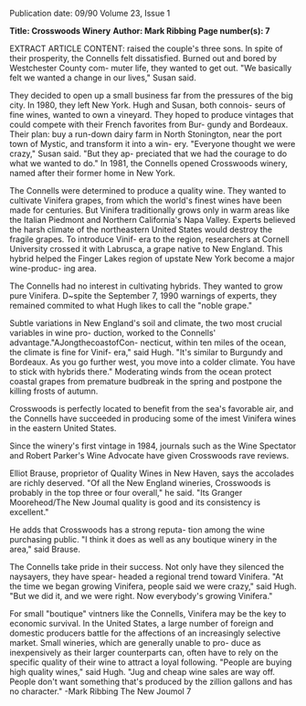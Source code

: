 Publication date: 09/90
Volume 23, Issue 1

**Title: Crosswoods Winery**
**Author: Mark Ribbing**
**Page number(s): 7**

EXTRACT ARTICLE CONTENT:
raised the couple's three sons. In 
spite of their prosperity, the Connells 
felt dissatisfied. Burned out and 
bored by Westchester County com-
muter life, they wanted to get out. 
"We basically felt we wanted a change 
in our lives," Susan said. 

They 
decided to open up a small business 
far from the pressures of the big 
city. In 1980, they left New York. 
Hugh and Susan, both connois-
seurs of fine wines, wanted to own a 
vineyard. They hoped to produce 
vintages that could compete with 
their French favorites from Bur-
gundy and Bordeaux. Their plan: 
buy a run-down dairy farm in North 
Stonington, near the port town of 
Mystic, and transform it into a win-
ery. "Everyone thought we were 
crazy," Susan said. "But they ap-
preciated that we had the courage 
to do what we wanted to do." In 
1981, 
the 
Connells 
opened 
Crosswoods winery, named after 
their former home in New York. 

The Connells were determined 
to produce a quality wine. They 
wanted to cultivate Vinifera grapes, 
from which the world's finest wines 
have been made for centuries. But 
Vinifera traditionally grows only 
in warm areas like the Italian 
Piedmont and Northern California's 
Napa Valley. Experts believed the 
harsh climate of the northeastern 
United States would destroy the 
fragile grapes. To introduce Vinif-
era to the region, researchers at 
Cornell University crossed it with 
Labrusca, a grape native to New 
England. This hybrid helped the 
Finger Lakes region of upstate New 
York become a major wine-produc-
ing area. 

The Connells had no interest in 
cultivating hybrids. They wanted 
to grow pure Vinifera. D~spite the
September 7, 1990 
warnings of experts, they remained 
commited to what Hugh likes to call 
the "noble grape." 

Subtle variations in New 
England's soil and climate, the two 
most crucial variables in wine pro-
duction, worked to the Connells' 
advantage."AJongthecoastofCon-
necticut, within ten miles of the 
ocean, the climate is fine for Vinif-
era," said Hugh. "It's similar to 
Burgundy and Bordeaux. As you go 
further west, you move into a colder 
climate. You have to stick with 
hybrids there." Moderating winds 
from the ocean protect coastal grapes 
from premature budbreak in the 
spring and postpone the killing frosts 
of autumn. 

Crosswoods is perfectly located 
to benefit from the sea's favorable 
air, and the Connells have succeeded 
in producing some of the imest 
Vinifera wines in the eastern United 
States. 

Since the winery's first 
vintage in 1984, journals such as 
the Wine Spectator and Robert 
Parker's Wine Advocate have given 
Crosswoods rave reviews. 

Elliot Brause, proprietor of 
Quality Wines in New Haven, says 
the accolades are richly deserved. 
"Of all the New England wineries, 
Crosswoods is probably in the top 
three or four overall," he said. "Its 
Granger Mooreheod/The New Joumal 
quality is good and its consistency 
is excellent." 

He adds that 
Crosswoods has a strong reputa-
tion among the wine purchasing 
public. "I think it does as well as 
any boutique winery in the area," 
said Brause. 

The Connells take pride in their 
success. Not only have they silenced 
the naysayers, they have spear-
headed a regional trend toward 
Vinifera. "At the time we began 
growing Vinifera, people said we were 
crazy," said Hugh. "But we did it, 
and we were right. Now everybody's 
growing Vinifera." 

For small "boutique" vintners 
like the Connells, Vinifera may be 
the key to economic survival. In the 
United States, a large number of 
foreign and domestic producers battle 
for the affections of an increasingly 
selective market. Small wineries, 
which are generally unable to pro-
duce as inexpensively as their larger 
counterparts can, often have to rely 
on the specific quality of their wine 
to attract a loyal following. "People 
are buying high quality wines," said 
Hugh. "Jug and cheap wine sales 
are way off. 
People don't want 
something that's produced by the 
zillion gallons and has no character." 
-Mark Ribbing 
The New Joumol 7